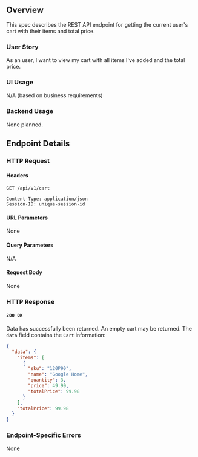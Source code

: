 ## Overview

This spec describes the REST API endpoint for getting the current user's cart with their items and total price.

### User Story

As an user, I want to view my cart with all items I've added and the total price.

### UI Usage

N/A (based on business requirements)

### Backend Usage

None planned.

## Endpoint Details

### HTTP Request

#### Headers

```http
GET /api/v1/cart

Content-Type: application/json
Session-ID: unique-session-id
```

#### URL Parameters

None

#### Query Parameters

N/A

#### Request Body

None

### HTTP Response

#### `200 OK`

Data has successfully been returned. An empty cart may be returned.
The `data` field contains the `Cart` information:

```json
{
  "data": {
    "items": [
      {
        "sku": "120P90",
        "name": "Google Home",
        "quantity": 3,
        "price": 49.99,
        "totalPrice": 99.98
      }
    ],
    "totalPrice": 99.98
  }
}
```

### Endpoint-Specific Errors

None

